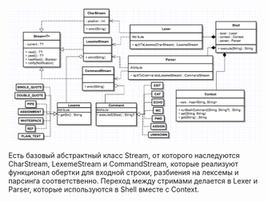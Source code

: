 ![Diagram](./resources/diagram.png)

Есть базовый абстрактный класс Stream, от которого наследуются CharStream, LexemeStream и CommandStream, которые реализуют функционал обертки для входной строки, разбиения на лексемы и парсинга соответственно.
Переход между стримами делается в Lexer и Parser, которые используются в Shell вместе c Context.